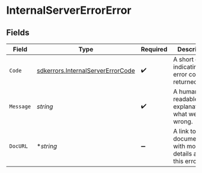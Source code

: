 # InternalServerErrorError


## Fields

| Field                                                                                  | Type                                                                                   | Required                                                                               | Description                                                                            | Example                                                                                |
| -------------------------------------------------------------------------------------- | -------------------------------------------------------------------------------------- | -------------------------------------------------------------------------------------- | -------------------------------------------------------------------------------------- | -------------------------------------------------------------------------------------- |
| `Code`                                                                                 | [sdkerrors.InternalServerErrorCode](../../models/sdkerrors/internalservererrorcode.md) | :heavy_check_mark:                                                                     | A short code indicating the error code returned.                                       | internal_server_error                                                                  |
| `Message`                                                                              | *string*                                                                               | :heavy_check_mark:                                                                     | A human readable explanation of what went wrong.                                       | The requested resource was not found.                                                  |
| `DocURL`                                                                               | **string*                                                                              | :heavy_minus_sign:                                                                     | A link to our documentation with more details about this error code                    | https://dub.co/docs/api-reference/errors#internal-server_error                         |